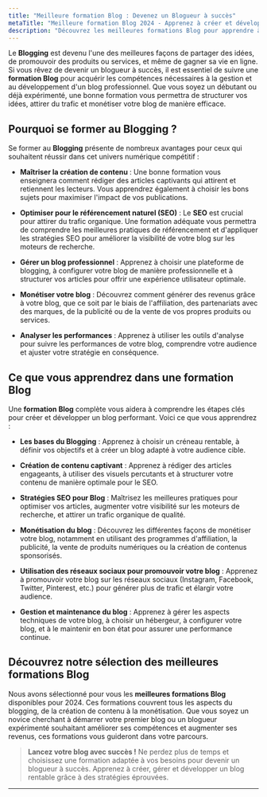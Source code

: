 ```yaml
---
title: "Meilleure formation Blog : Devenez un Blogueur à succès"
metaTitle: "Meilleure formation Blog 2024 - Apprenez à créer et développer votre blog avec succès | formation-avis.eu"
description: "Découvrez les meilleures formations Blog pour apprendre à créer, gérer et développer un blog performant tout en générant du trafic et en monétisant votre contenu."
---
```


Le **Blogging** est devenu l'une des meilleures façons de partager des idées, de promouvoir des produits ou services, et même de gagner sa vie en ligne. Si vous rêvez de devenir un blogueur à succès, il est essentiel de suivre une **formation Blog** pour acquérir les compétences nécessaires à la gestion et au développement d'un blog professionnel. Que vous soyez un débutant ou déjà expérimenté, une bonne formation vous permettra de structurer vos idées, attirer du trafic et monétiser votre blog de manière efficace.

## Pourquoi se former au Blogging ?

Se former au **Blogging** présente de nombreux avantages pour ceux qui souhaitent réussir dans cet univers numérique compétitif :

- **Maîtriser la création de contenu** : Une bonne formation vous enseignera comment rédiger des articles captivants qui attirent et retiennent les lecteurs. Vous apprendrez également à choisir les bons sujets pour maximiser l'impact de vos publications.
  
- **Optimiser pour le référencement naturel (SEO)** : Le **SEO** est crucial pour attirer du trafic organique. Une formation adéquate vous permettra de comprendre les meilleures pratiques de référencement et d'appliquer les stratégies SEO pour améliorer la visibilité de votre blog sur les moteurs de recherche.
  
- **Gérer un blog professionnel** : Apprenez à choisir une plateforme de blogging, à configurer votre blog de manière professionnelle et à structurer vos articles pour offrir une expérience utilisateur optimale.

- **Monétiser votre blog** : Découvrez comment générer des revenus grâce à votre blog, que ce soit par le biais de l'affiliation, des partenariats avec des marques, de la publicité ou de la vente de vos propres produits ou services.

- **Analyser les performances** : Apprenez à utiliser les outils d'analyse pour suivre les performances de votre blog, comprendre votre audience et ajuster votre stratégie en conséquence.

## Ce que vous apprendrez dans une formation Blog

Une **formation Blog** complète vous aidera à comprendre les étapes clés pour créer et développer un blog performant. Voici ce que vous apprendrez :

- **Les bases du Blogging** : Apprenez à choisir un créneau rentable, à définir vos objectifs et à créer un blog adapté à votre audience cible.

- **Création de contenu captivant** : Apprenez à rédiger des articles engageants, à utiliser des visuels percutants et à structurer votre contenu de manière optimale pour le SEO.

- **Stratégies SEO pour Blog** : Maîtrisez les meilleures pratiques pour optimiser vos articles, augmenter votre visibilité sur les moteurs de recherche, et attirer un trafic organique de qualité.

- **Monétisation du blog** : Découvrez les différentes façons de monétiser votre blog, notamment en utilisant des programmes d'affiliation, la publicité, la vente de produits numériques ou la création de contenus sponsorisés.

- **Utilisation des réseaux sociaux pour promouvoir votre blog** : Apprenez à promouvoir votre blog sur les réseaux sociaux (Instagram, Facebook, Twitter, Pinterest, etc.) pour générer plus de trafic et élargir votre audience.

- **Gestion et maintenance du blog** : Apprenez à gérer les aspects techniques de votre blog, à choisir un hébergeur, à configurer votre blog, et à le maintenir en bon état pour assurer une performance continue.

## Découvrez notre sélection des meilleures formations Blog

Nous avons sélectionné pour vous les **meilleures formations Blog** disponibles pour 2024. Ces formations couvrent tous les aspects du blogging, de la création de contenu à la monétisation. Que vous soyez un novice cherchant à démarrer votre premier blog ou un blogueur expérimenté souhaitant améliorer ses compétences et augmenter ses revenus, ces formations vous guideront dans votre parcours.

> **Lancez votre blog avec succès !** Ne perdez plus de temps et choisissez une formation adaptée à vos besoins pour devenir un blogueur à succès. Apprenez à créer, gérer et développer un blog rentable grâce à des stratégies éprouvées.

---
